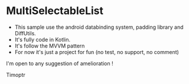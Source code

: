 # MultiSelectableList

- This sample use the android databinding system, padding library and DiffUtils.
- It's fully code in Kotlin.
- It's follow the MVVM pattern
- For now it's just a project for fun (no test, no support, no comment)

I'm open to any suggestion of amelioration ! 
 
 Timoptr
